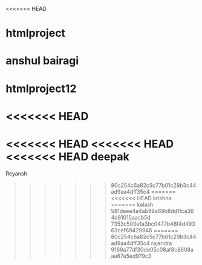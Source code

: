 <<<<<<< HEAD
# htmlproject
anshul bairagi
=======
# htmlproject12
<<<<<<< HEAD
=======
<<<<<<< HEAD
<<<<<<< HEAD
<<<<<<< HEAD
deepak 
=======
Reyansh
>>>>>>> 80c254c6a82c5c77b01c29b3c44ad9aa4dff35c4
=======
<<<<<<< HEAD
krishna 
=======
kalash
>>>>>>> 581deee4a4ab99a69b8dd1fca364d81015aacb5d
>>>>>>> 7353c500e1a3bc0477b48f4d49363cef69429846
=======
>>>>>>> 80c254c6a82c5c77b01c29b3c44ad9aa4dff35c4
rajendra
>>>>>>> 9169a77df30de05c08af8c8608aae67e5ed979c3
